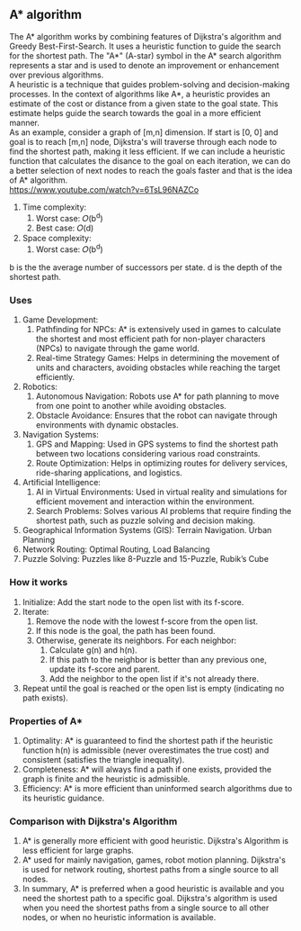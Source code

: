 ## A* algorithm
The A* algorithm works by combining features of Dijkstra's algorithm and Greedy Best-First-Search. It uses a heuristic function to guide the search for the shortest path. The "A*" (A-star) symbol in the A* search algorithm represents a star and is used to denote an improvement or enhancement over previous algorithms.</br>
A heuristic is a technique that guides problem-solving and decision-making processes. In the context of algorithms like A*, a heuristic provides an estimate of the cost or distance from a given state to the goal state. This estimate helps guide the search towards the goal in a more efficient manner.</br>
As an example, consider a graph of [m,n] dimension. If start is [0, 0] and goal is to reach [m,n] node, Dijkstra's will traverse through each node to find the shortest path, making it less efficient. If we can include a heuristic function that calculates the disance to the goal on each iteration, we can do a better selection of next nodes to reach the goals faster and that is the idea of A* algorithm.</br>
https://www.youtube.com/watch?v=6TsL96NAZCo

1. Time complexity:
   1. Worst case: 𝑂(b<sup>d</sup>)
   2. Best case: 𝑂(d)
2. Space complexity:
   1. Worst case: 𝑂(b<sup>d</sup>)</br>

b is the the average number of successors per state. d is the depth of the shortest path.


### Uses
1. Game Development:
   1. Pathfinding for NPCs: A* is extensively used in games to calculate the shortest and most efficient path for non-player characters (NPCs) to navigate through the game world.
   2. Real-time Strategy Games: Helps in determining the movement of units and characters, avoiding obstacles while reaching the target efficiently.
2. Robotics:
   1. Autonomous Navigation: Robots use A* for path planning to move from one point to another while avoiding obstacles.
   2. Obstacle Avoidance: Ensures that the robot can navigate through environments with dynamic obstacles.
3. Navigation Systems:
   1. GPS and Mapping: Used in GPS systems to find the shortest path between two locations considering various road constraints.
   2. Route Optimization: Helps in optimizing routes for delivery services, ride-sharing applications, and logistics.
4. Artificial Intelligence:
   1. AI in Virtual Environments: Used in virtual reality and simulations for efficient movement and interaction within the environment.
   2. Search Problems: Solves various AI problems that require finding the shortest path, such as puzzle solving and decision making.
5. Geographical Information Systems (GIS): Terrain Navigation. Urban Planning
6. Network Routing: Optimal Routing, Load Balancing
7. Puzzle Solving: Puzzles like 8-Puzzle and 15-Puzzle, Rubik’s Cube

### How it works
1. Initialize: Add the start node to the open list with its f-score.
2. Iterate:
   1. Remove the node with the lowest f-score from the open list.
   2. If this node is the goal, the path has been found.
   3. Otherwise, generate its neighbors. For each neighbor:
      1. Calculate g(n) and h(n).
      2. If this path to the neighbor is better than any previous one, update its f-score and parent.
      3. Add the neighbor to the open list if it's not already there.
3. Repeat until the goal is reached or the open list is empty (indicating no path exists).

### Properties of A*
1. Optimality: A* is guaranteed to find the shortest path if the heuristic function h(n) is admissible (never overestimates the true cost) and consistent (satisfies the triangle inequality).
2. Completeness: A* will always find a path if one exists, provided the graph is finite and the heuristic is admissible.
3. Efficiency: A* is more efficient than uninformed search algorithms due to its heuristic guidance.

### Comparison with Dijkstra's Algorithm
1. A* is generally more efficient with good heuristic. Dijkstra's Algorithm is less efficient for large graphs.
2. A* used for mainly navigation, games, robot motion planning. Dijkstra's is used for network routing, shortest paths from a single source to all nodes.
2. In summary, A* is preferred when a good heuristic is available and you need the shortest path to a specific goal. Dijkstra's algorithm is used when you need the shortest paths from a single source to all other nodes, or when no heuristic information is available.